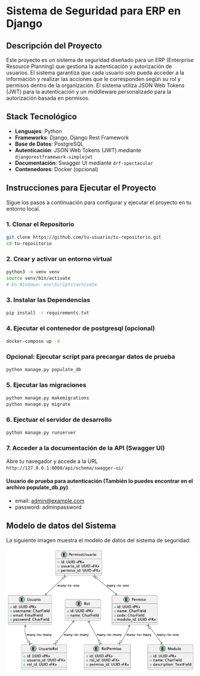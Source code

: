 # Sistema de Seguridad para ERP en Django

## Descripción del Proyecto

Este proyecto es un sistema de seguridad diseñado para un ERP (Enterprise Resource Planning) que gestiona la autenticación y autorización de usuarios. El sistema garantiza que cada usuario solo pueda acceder a la información y realizar las acciones que le corresponden según su rol y permisos dentro de la organización. El sistema utiliza JSON Web Tokens (JWT) para la autenticación y un middleware personalizado para la autorización basada en permisos.

## Stack Tecnológico

- **Lenguajes**: Python
- **Frameworks**: Django, Django Rest Framework
- **Base de Datos**: PostgreSQL
- **Autenticación**: JSON Web Tokens (JWT) mediante `djangorestframework-simplejwt`
- **Documentación**: Swagger UI mediante `drf-spectacular`
- **Contenedores**: Docker (opcional)

## Instrucciones para Ejecutar el Proyecto

Sigue los pasos a continuación para configurar y ejecutar el proyecto en tu entorno local.

### 1. Clonar el Repositorio

```bash
git clone https://github.com/tu-usuario/tu-repositorio.git
cd tu-repositorio
```

### 2. Crear y activar un entorno virtual
```bash
python3 -m venv venv
source venv/bin/activate
# En Windows: env\Scripts\activate
```

### 3. Instalar las Dependencias
```bash
pip install -r requirements.txt
```

### 4. Ejecutar el contenedor de postgresql (opcional)
```bash
docker-compose up -d
```

### Opcional: Ejecutar script para precargar datos de prueba
```bash
python manage.py populate_db
```

### 5. Ejecutar las migraciones
```bash
python manage.py makemigrations
python manage.py migrate
```

### 6. Ejectuar el servidor de desarrollo
```bash
python manage.py runserver
```

### 7. Acceder a la documentación de la API (Swagger UI)
Abre tu navegador y accede a la URL ` http://127.0.0.1:8000/api/schema/swagger-ui/`

#### Usuario de prueba para autenticación (También lo puedes encontrar en el archivo populate_db.py)
- email: admin@example.com
- password: adminpassword 


## Modelo de datos del Sistema
La siguiente imagen muestra el modelo de datos del sistema de seguridad: 

![Modelo de datos del Sistema](./data_model.png)



